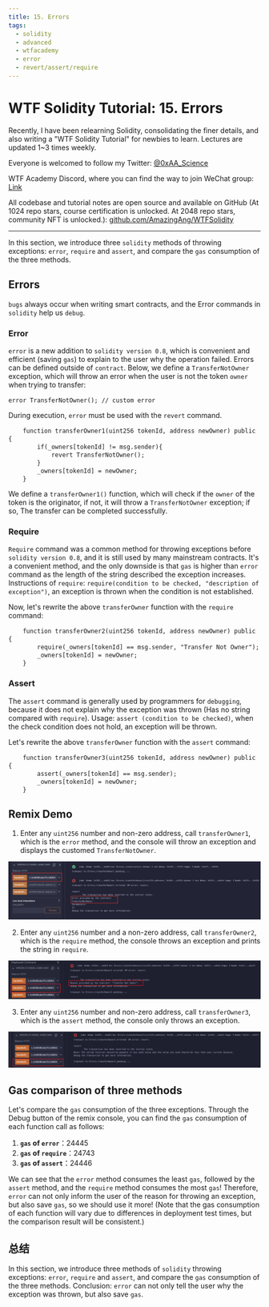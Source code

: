 ```yaml
---
title: 15. Errors
tags:
  - solidity
  - advanced
  - wtfacademy
  - error
  - revert/assert/require
---
```


# WTF Solidity Tutorial: 15. Errors

Recently, I have been relearning Solidity, consolidating the finer details, and also writing a "WTF Solidity Tutorial" for newbies to learn. Lectures are updated 1~3 times weekly. 

Everyone is welcomed to follow my Twitter: [@0xAA_Science](https://twitter.com/0xAA_Science)

WTF Academy Discord, where you can find the way to join WeChat group: [Link](https://discord.gg/5akcruXrsk)

All codebase and tutorial notes are open source and available on GitHub (At 1024 repo stars, course certification is unlocked. At 2048 repo stars, community NFT is unlocked.): [github.com/AmazingAng/WTFSolidity](https://github.com/AmazingAng/WTFSolidity)

-----

In this section, we introduce three `solidity` methods of throwing exceptions: `error`, `require` and `assert`, and compare the `gas` consumption of the three methods.

## Errors
`bugs` always occur when writing smart contracts, and the Error commands in `solidity` help us `debug`.

### Error

`error` is a new addition to `solidity version 0.8`, which is convenient and efficient (saving `gas`) to explain to the user why the operation failed. 
Errors can be defined outside of `contract`. Below, we define a `TransferNotOwner` exception, which will throw an error when the user is not the token `owner` when trying to transfer:

```solidity
error TransferNotOwner(); // custom error
```
During execution, `error` must be used with the `revert` command.
```solidity
    function transferOwner1(uint256 tokenId, address newOwner) public {
        if(_owners[tokenId] != msg.sender){
            revert TransferNotOwner();
        }
        _owners[tokenId] = newOwner;
    }
```
We define a `transferOwner1()` function, which will check if the `owner` of the token is the originator, if not, it will throw a `TransferNotOwner` exception; 
if so, The transfer can be completed successfully.

### Require
`Require` command was a common method for throwing exceptions before `solidity version 0.8`, and it is still used by many mainstream contracts. 
It's a convenient method, and the only downside is that `gas` is higher than  `error` command as the length of the string described the exception increases. 
Instructions of `require`: `require(condition to be checked, "description of exception")`, an exception is thrown when the condition is not established.

Now, let's rewrite the above `transferOwner` function with the `require` command:
```solidity
    function transferOwner2(uint256 tokenId, address newOwner) public {
        require(_owners[tokenId] == msg.sender, "Transfer Not Owner");
        _owners[tokenId] = newOwner;
    }
```

### Assert
The `assert` command is generally used by programmers for `debugging`, because it does not explain why the exception was thrown (Has no string compared with `require`).
Usage: `assert (condition to be checked)`, when the check condition does not hold, an exception will be thrown.

Let's rewrite the above `transferOwner` function with the `assert` command:
```solidity
    function transferOwner3(uint256 tokenId, address newOwner) public {
        assert(_owners[tokenId] == msg.sender);
        _owners[tokenId] = newOwner;
    }
```

## Remix Demo
   
1. Enter any `uint256` number and non-zero address, call `transferOwner1`, which is the `error` method, 
and the console will throw an exception and displays the customed `TransferNotOwner`.

![15 1.png](./img/15-1.png)
   
2. Enter any `uint256` number and a non-zero address, call `transferOwner2`, which is the `require` method, 
the console throws an exception and prints the string in `require`.

![15 2.png](./img/15-2.png)
   
3. Enter any `uint256` number and non-zero address, call `transferOwner3`, which is the `assert` method, the console only throws an exception.

![15 3.png](./img/15-3.png)
   

## Gas comparison of three methods
Let's compare the `gas` consumption of the three exceptions. Through the Debug button of the remix console, 
you can find the `gas` consumption of each function call as follows:

1. **`gas` of `error`**：24445
2. **`gas` of `require`**：24743
3. **`gas` of `assert`**：24446

We can see that the `error` method consumes the least `gas`, followed by the `assert` method, and the `require` method consumes the most `gas`!
Therefore, `error` can not only inform the user of the reason for throwing an exception, but also save `gas`, 
so we should use it more! (Note that the gas consumption of each function will vary due to differences in deployment test times, 
but the comparison result will be consistent.)

## 总结
In this section, we introduce three methods of `solidity` throwing exceptions: `error`, `require` and `assert`, and compare the `gas` consumption of the three methods. 
Conclusion: `error` can not only tell the user why the exception was thrown, but also save `gas`.

